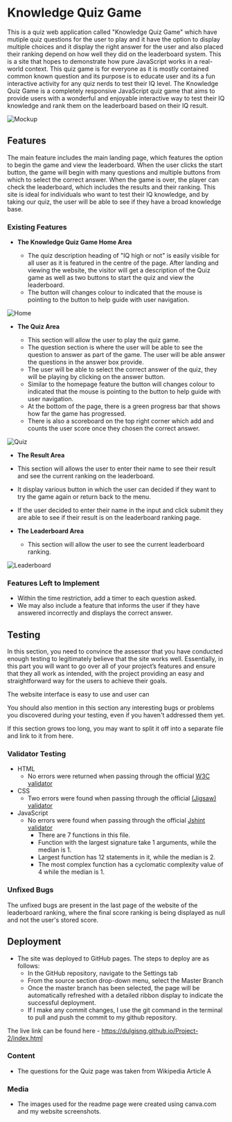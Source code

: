 # Knowledge Quiz Game

This is a quiz web application called "Knowledge Quiz Game" which have mutiple quiz questions for the user to play and it have the option to display multiple choices and it display the right answer for the user and also placed their ranking depend on how well they did on the leaderboard system. This is a site that hopes to demonstrate how pure JavaScript works in a real-world context. This quiz game is for everyone as it is mostly contained common known question and its purpose is to educate user and its a fun interactive activity for any quiz nerds to test their IQ level. The Knowledge Quiz Game is a completely responsive JavaScript quiz game that aims to provide users with a wonderful and enjoyable interactive way to test their IQ knowledge and rank them on the leaderboard based on their IQ result.

![Mockup](media/knowledge.png)

## Features 

The main feature includes the main landing page, which features the option to begin the game and view the leaderboard. When the user clicks the start button, the game will begin with many questions and multiple buttons from which to select the correct answer. When the game is over, the player can check the leaderboard, which includes the results and their ranking. This site is ideal for individuals who want to test their IQ knowledge, and by taking our quiz, the user will be able to see if they have a broad knowledge base.

### Existing Features

- __The Knowledge Quiz Game Home Area__

  - The quiz description heading of "IQ high or not" is easily visible for all user as it is featured in the centre of the page. After landing and viewing the website, the visitor will get a description of the Quiz game as well as two buttons to start the quiz and view the leaderboard.
  - The button will changes colour to indicated that the mouse is pointing to the button to help guide with user navigation.

![Home](media/landing.png)

- __The Quiz Area__

  - This section will allow the user to play the quiz game.
  - The question section is where the user will be able to see the question to answer as part of the game. The user will be able answer the questions in the answer box provide. 
  - The user will be able to select the correct answer of the quiz, they will be playing by clicking on the answer button. 
  - Similar to the homepage feature the button will changes colour to indicated that the mouse is pointing to the button to help guide with user navigation.
  - At the bottom of the page, there is a green progress bar that shows how far the game has progressed.
  - There is also a scoreboard on the top right corner which add and counts the user score once they chosen the correct answer.


![Quiz](media/quiz.png)

- __The Result Area__

- This section will allows the user to enter their name to see their result and see the current ranking on the leaderboard. 
- It display various button in which the user can decided if they want to try the game again or return back to the menu. 
- If the user decided to enter their name in the input and click submit they are able to see if their result is on the leaderboard ranking page.

- __The Leaderboard Area__

  - This section will allow the user to see the current leaderboard ranking. 

![Leaderboard](media/leaderboard.png)

### Features Left to Implement

- Within the time restriction, add a timer to each question asked.
- We may also include a feature that informs the user if they have answered incorrectly and displays the correct answer.

## Testing 

In this section, you need to convince the assessor that you have conducted enough testing to legitimately believe that the site works well. Essentially, in this part you will want to go over all of your project’s features and ensure that they all work as intended, with the project providing an easy and straightforward way for the users to achieve their goals.

The website interface is easy to use and user can 

You should also mention in this section any interesting bugs or problems you discovered during your testing, even if you haven't addressed them yet.

If this section grows too long, you may want to split it off into a separate file and link to it from here.


### Validator Testing 

- HTML
    - No errors were returned when passing through the official [W3C validator](https://validator.w3.org/nu/?doc=https%3A%2F%2Fdulgisng.github.io%2FProject-2%2F)
- CSS
    - Two errors were found when passing through the official [(Jigsaw) validator](https://jigsaw.w3.org/css-validator/validator?uri=https%3A%2F%2Fdulgisng.github.io%2FProject-2%2F&profile=css3svg&usermedium=all&warning=1&vextwarning=&lang=en#css)
- JavaScript
    - No errors were found when passing through the official [Jshint validator](https://jshint.com/)
      - There are 7 functions in this file.
      - Function with the largest signature take 1 arguments, while the median is 1.
      - Largest function has 12 statements in it, while the median is 2.
      - The most complex function has a cyclomatic complexity value of 4 while the median is 1.

### Unfixed Bugs

The unfixed bugs are present in the last page of the website of the leaderboard ranking, where the final score ranking is being displayed as null and not the user's stored score.

## Deployment

- The site was deployed to GitHub pages. The steps to deploy are as follows: 
  - In the GitHub repository, navigate to the Settings tab 
  - From the source section drop-down menu, select the Master Branch
  - Once the master branch has been selected, the page will be automatically refreshed with a detailed ribbon display to indicate the successful deployment. 
  - If I make any commit changes, I use the git command in the terminal to pull and push the commit to my github repository.

The live link can be found here - https://dulgisng.github.io/Project-2/index.html

### Content 

- The questions for the Quiz page was taken from Wikipedia Article A

### Media

- The images used for the readme page were created using canva.com and my website screenshots. 
